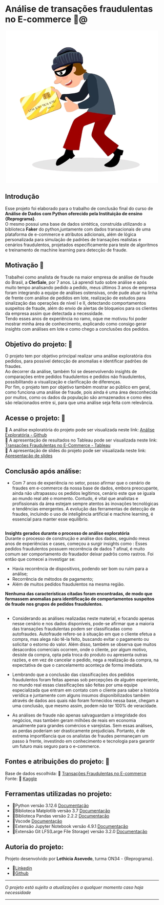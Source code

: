 # Análise de transações fraudulentas no E-commerce 🚨@

<div align= "center">
<img src="/material/assets/fraudador.png" alt="Fraudador">
</div>

## **Introdução**

Esse projeto foi elaborado para o trabalho de conclusão final do curso de **Análise de Dados com Python oferecido pela Instituição de ensino {Reprograma}**.  
O mesmo possui uma base de dados sintética, construída utilizando a biblioteca **Faker** do python,juntamente com dados transacionais de uma plataforma de e-commerce e atributos adicionais, além de lógica personalizada para simulação de padrões de transações realistas e cenários fraudulentos, projetados especificamente para teste de algoritmos e treinamento de machine learning para detecção de fraude. 

## **Motivação**  🚀  
Trabalhei como analista de fraude na maior empresa de análise de fraude do Brasil, a **ClerSale**, por 7 anos. Lá aprendi tudo sobre análise e após muito tempo analisando pedido a pedido, meus últimos 3 anos de empresa foram integrando a equipe de análises ostensivas, onde pude atuar na linha de frente com análise de pedidos em lote, realização de estudos para sinalização das operações de nível I e II, detectando comportamentos suspeitos de fraude, além do envio de alertas de bloqueios para os clientes da empresa assim que detectada a necessidade.   
Tendo esses anos de experiência no ramo, oque me motivou foi poder mostrar minha área de conhecimento, explicando como consigo gerar insights com análises em lote e como chego a conclusões dos pedidos. 

## **Objetivo do projeto:** 🎯  
O projeto tem por objetivo principal realizar uma análise exploratória dos pedidos, para possível detecção de anomalias e identificar padrões de fraudes.  
Ao decorrer da análise, também foi se desenvolvendo insights de comparações entre pedidos fraudulentos e pedidos não fraudulentos, possibilitando a visualização e clarificação de diferenças.  
Por fim, o projeto tem por objetivo também mostrar ao público em geral, como funciona uma análise de fraude, pois ainda é uma área desconhecida por muitos, como os dados da população são armazenados e como eles são relacionados entre si, para que uma análise seja feita com relevância.    

## **Acesse o projeto:** 📁

🔗 A análise exploratória do projeto pode ser visualizada neste link: [Análise Exploratória - Github](https://github.com/lethiciaasevedo1999/on34-python-projetofinal/blob/main/material/analise-exploratoria/analise.ipynb)  
🔗 A apresentação de resultados no Tableau pode ser visualizada neste link: [Transações Fraudulentas no E-Commerce - Tableau](https://public.tableau.com/views/TransaesFraudulentasnoEcommerce-ProjetoFinalReprograma-LethiciaAsevedo/Painel1?:language=pt-BR&:sid=&:redirect=auth&:display_count=n&:origin=viz_share_link)   
🔗 A apresentação de slides do projeto pode ser visualizada neste link: [Apresentação de slides](https://www.canva.com/design/DAGTbBIAPWU/-teAZQGs78WQoh2wya8yNw/view?utm_content=DAGTbBIAPWU&utm_campaign=designshare&utm_medium=link&utm_source=editor) 

## **Conclusão após análise:**

- Com 7 anos de experiência no setor, posso afirmar que o cenário de fraudes em e-commerce da nossa base de dados, embora preocupante, ainda não ultrapassou os pedidos legítimos, cenário este que se iguala ao mundo real até o momento. Contudo, é vital que analistas e profissionais da área estejam sempre atentos às inovações tecnológicas e tendências emergentes. A evolução das ferramentas de detecção de fraudes, incluindo o uso de inteligência artificial e machine learning, é essencial para manter esse equilíbrio.  
## 
**Insights gerados durante o processo de análise exploratória**  
Durante o processo de construção e análise dos dados, seguindo meus anos de experiências e cases, começou a surgir insights como : Esses pedidos fraudulentos possuem recorrência de dados ? afinal, é muito comum ser comportamento do fraudador deixar padrõs como rastros. Foi então que comecei a investigar se: 
- Havia recorrência de dispositivos, podendo ser bom ou ruim para a análise; 
- Recorrência de métodos de pagamento;
- Além de muitos pedidos fraudulentos na mesma região.  

 **Nenhuma das características citadas foram encontradas, de modo que formassem anomalias para identificação de comportamentos suspeitos de fraude nos grupos de pedidos fraudulentos.**
##

- Considerando as análises realizadas neste material, e focando apenas nesse cenário e nos dados disponíveis, pode-se afirmar que a maioria das transações fraudulentas podem ser classificadas como autofraudes. Autofraude refere-se à situação em que o cliente efetua a compra, mas alega não tê-la feito, buscando evitar o pagamento ou solicitar o estorno do valor. Além disso, também se observa que muitos desacordos comerciais ocorrem, onde o cliente, por algum motivo, desiste da compra, opta pela troca do produto ou apresenta outras razões, e em vez de cancelar o pedido, nega a realização da compra, na expectativa de que o cancelamento aconteça de forma imediata.  

- Lembrando que a conclusão das classificações dos pedidos fraudulentos foram feitas apenas sob percepções de alguém experiente, no mundo real essas classificações são feitas por uma equipe especializada que entram em contato com o cliente para saber a história verídica e juntamente com alguns insumos disponibilizados também através de dados aos quais não foram fornecidos nessa base, chegam a uma conclusão, que mesmo assim, podem não ter 100% de veracidade. 

- As análises de fraude não apenas salvaguardam a integridade dos negócios, mas também geram milhões de reais em economia anualmente para grandes comércios e varejistas. Sem essas análises, as perdas poderiam ser drasticamente prejudiciais. Portanto, é de extrema import6ancia que os analistas de fraudes permaneçam um passo à frente, investindo em conhecimento e tecnologia para garantir um futuro mais seguro para o e-commerce.



## **Fontes e atribuições do projeto:**  🔎  
Base de dados escolhida: 📁 [Transações Fraudulentas no E-commerce](https://www.kaggle.com/datasets/shriyashjagtap/fraudulent-e-commerce-transactions)  
Fonte: 📂 [Kaggle](https://www.kaggle.com/)

## **Ferramentas utilizadas no projeto:**  
- 📌Python versão 3.12.6 [Documentação](https://devdocs.io/python~3.12/)
- 📌Biblioteca Matplotlib versão 3.7 [Documentação](https://devdocs.io/matplotlib~3.7/)
- 📌Biblioteca Pandas versão 2.2.2 [Documentação](https://devdocs.io/pandas~2/)
- 📌Vscode [Documentação](https://code.visualstudio.com/docs)
- 📌Extensão Jupyter Notebook versão 4.9.1 [Documentação](https://docs.jupyter.org/en/latest/)
- 📌Extensão Git LFS(Large File Storage) versão 3.2.0 [Documentação](https://github.com/git-lfs/git-lfs/tree/main/docs?utm_source=gitlfs_site&utm_medium=docs_link&utm_campaign=gitlfs)  



## **Autoria do projeto:**  
Projeto desenvolvido por **Lethicia Asevedo**, turma ON34 - {Reprograma}.    
- 🔗[Linkedin](https://www.linkedin.com/in/lethiciaasevedo/)  
- 🔗[Github](https://github.com/lethiciaasevedo1999)



________________________________________________________________________________________

*O projeto está sujeito a atualizações a qualquer momento caso haja necessidade*

________________________________________________________________________________________
